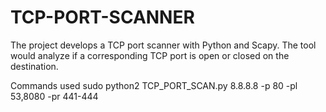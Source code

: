 # TCP-PORT-SCANNER
The project develops a TCP port scanner with Python and Scapy. The tool would analyze if a corresponding TCP port is open or closed on the destination.



Commands used
sudo python2 TCP_PORT_SCAN.py 8.8.8.8 -p 80 -pl 53,8080 -pr 441-444
